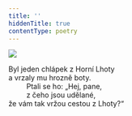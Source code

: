 ```yaml
---
title: ''
hiddenTitle: true
contentType: poetry
---
```


<section>

![](../Images/045.jpg)

Byl jeden chlápek z Horní Lhoty  
a vrzaly mu hrozně boty.  
         Ptali se ho: „Hej, pane,  
         z čeho jsou udělané,  
že vám tak vržou cestou z Lhoty?“

</section>
